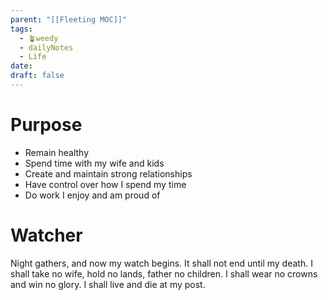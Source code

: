 ```yaml
---
parent: "[[Fleeting MOC]]"
tags:
  - 🪴weedy
  - dailyNotes
  - Life
date: 
draft: false
---
```

# Purpose
- Remain healthy
- Spend time with my wife and kids
- Create and maintain strong relationships
- Have control over how I spend my time
- Do work I enjoy and am proud of

# Watcher
Night gathers, and now my watch begins. It shall not end until my death. I shall take no wife, hold no lands, father no children. I shall wear no crowns and win no glory. I shall live and die at my post.

